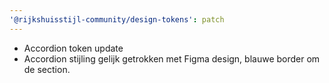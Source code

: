 ```yaml
---
'@rijkshuisstijl-community/design-tokens': patch
---
```


- Accordion token update
- Accordion stijling gelijk getrokken met Figma design, blauwe border om de section.
